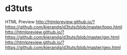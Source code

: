 # d3tuts

HTML Preview
http://htmlpreview.github.io/?https://github.com/kierandg/d3tuts/blob/master/topo.html
http://htmlpreview.github.io/?https://github.com/kierandg/d3tuts/blob/master/gm.html
http://htmlpreview.github.io/?https://github.com/kierandg/d3tuts/blob/master/geo.html
